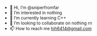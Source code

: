 - 👋 Hi, I’m @sniperfromfar
- 👀 I’m interested in nothing
- 🌱 I’m currently learning C++
- 💞️ I’m looking to collaborate on nothing rn
- 📫 How to reach me hih6414@gmail.com

<!---
sniperfromfar/sniperfromfar is a ✨ special ✨ repository because its `README.md` (this file) appears on your GitHub profile.
You can click the Preview link to take a look at your changes.
--->
